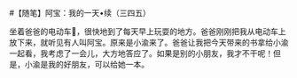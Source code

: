 #【随笔】阿宝：我的一天•续（三四五）

坐着爸爸的电动车🛵，很快地到了每天早上玩耍的地方。爸爸刚刚把我从电动车上放下来，就听见有人叫阿宝。原来是小渝来了。爸爸让我把今天带来的书拿给小渝一起看，我考虑了一会儿，大方地答应了。如果是别的小朋友，我才不干呢！但是，小渝是我的好朋友，可以给她一本。